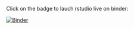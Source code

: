 Click on the badge to lauch rstudio live on binder:

[![Binder](https://mybinder.org/badge.svg)](https://mybinder.org/v2/gh/apoterie/TPLDA/master?urlpath=rstudio)
